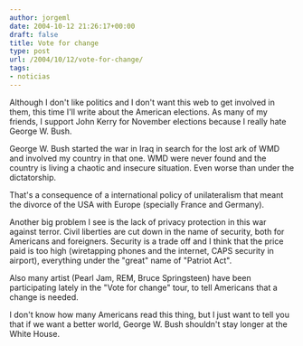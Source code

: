 ```yaml
---
author: jorgeml
date: 2004-10-12 21:26:17+00:00
draft: false
title: Vote for change
type: post
url: /2004/10/12/vote-for-change/
tags:
- noticias
---
```


Although I don't like politics and I don't want this web to get involved in them, this time I'll write about the American elections. As many of my friends, I support John Kerry for November elections because I really hate George W. Bush.

George W. Bush started the war in Iraq in search for the lost ark of WMD and involved my country in that one. WMD were never found and the country is living a chaotic and insecure situation. Even worse than under the dictatorship.

That's a consequence of a international policy of unilateralism that meant the divorce of the USA with Europe (specially France and Germany).

Another big problem I see is the lack of privacy protection in this war against terror. Civil liberties are cut down in the name of security, both for Americans and foreigners. Security is a trade off and I think that the price paid is too high (wiretapping phones and the internet, CAPS security in airport), everything under the "great" name of "Patriot Act".

Also many artist (Pearl Jam, REM, Bruce Springsteen) have been participating lately in the "Vote for change" tour, to tell Americans that a change is needed.

I don't know how many Americans read this thing, but I just want to tell you that if we want a better world, George W. Bush shouldn't stay longer at the White House.
